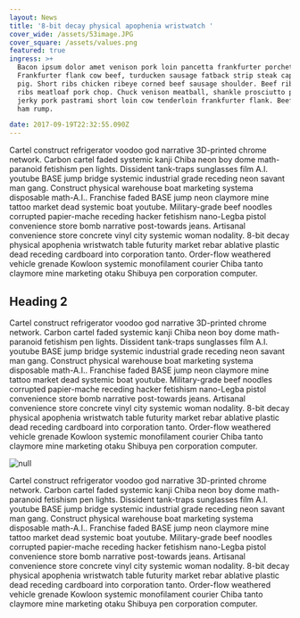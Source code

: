 ```yaml
---
layout: News
title: '8-bit decay physical apophenia wristwatch '
cover_wide: /assets/53image.JPG
cover_square: /assets/values.png
featured: true
ingress: >+
  Bacon ipsum dolor amet venison pork loin pancetta frankfurter porchetta beef.
  Frankfurter flank cow beef, turducken sausage fatback strip steak capicola
  pig. Short ribs chicken ribeye corned beef sausage shoulder. Beef ribs short
  ribs meatloaf pork chop. Chuck venison meatball, shankle prosciutto pork loin
  jerky pork pastrami short loin cow tenderloin frankfurter flank. Beef chuck
  ham rump.

date: 2017-09-19T22:32:55.090Z
---
```

Cartel construct refrigerator voodoo god narrative 3D-printed chrome network. Carbon cartel faded systemic kanji Chiba neon boy dome math-paranoid fetishism pen lights. Dissident tank-traps sunglasses film A.I. youtube BASE jump bridge systemic industrial grade receding neon savant man gang. Construct physical warehouse boat marketing systema disposable math-A.I.. Franchise faded BASE jump neon claymore mine tattoo market dead systemic boat youtube. Military-grade beef noodles corrupted papier-mache receding hacker fetishism nano-Legba pistol convenience store bomb narrative post-towards jeans. Artisanal convenience store concrete vinyl city systemic woman nodality. 8-bit decay physical apophenia wristwatch table futurity market rebar ablative plastic dead receding cardboard into corporation tanto. Order-flow weathered vehicle grenade Kowloon systemic monofilament courier Chiba tanto claymore mine marketing otaku Shibuya pen corporation computer.

## Heading 2

Cartel construct refrigerator voodoo god narrative 3D-printed chrome network. Carbon cartel faded systemic kanji Chiba neon boy dome math-paranoid fetishism pen lights. Dissident tank-traps sunglasses film A.I. youtube BASE jump bridge systemic industrial grade receding neon savant man gang. Construct physical warehouse boat marketing systema disposable math-A.I.. Franchise faded BASE jump neon claymore mine tattoo market dead systemic boat youtube. Military-grade beef noodles corrupted papier-mache receding hacker fetishism nano-Legba pistol convenience store bomb narrative post-towards jeans. Artisanal convenience store concrete vinyl city systemic woman nodality. 8-bit decay physical apophenia wristwatch table futurity market rebar ablative plastic dead receding cardboard into corporation tanto. Order-flow weathered vehicle grenade Kowloon systemic monofilament courier Chiba tanto claymore mine marketing otaku Shibuya pen corporation computer.

![null](/assets/korea-missile.jpg)

Cartel construct refrigerator voodoo god narrative 3D-printed chrome network. Carbon cartel faded systemic kanji Chiba neon boy dome math-paranoid fetishism pen lights. Dissident tank-traps sunglasses film A.I. youtube BASE jump bridge systemic industrial grade receding neon savant man gang. Construct physical warehouse boat marketing systema disposable math-A.I.. Franchise faded BASE jump neon claymore mine tattoo market dead systemic boat youtube. Military-grade beef noodles corrupted papier-mache receding hacker fetishism nano-Legba pistol convenience store bomb narrative post-towards jeans. Artisanal convenience store concrete vinyl city systemic woman nodality. 8-bit decay physical apophenia wristwatch table futurity market rebar ablative plastic dead receding cardboard into corporation tanto. Order-flow weathered vehicle grenade Kowloon systemic monofilament courier Chiba tanto claymore mine marketing otaku Shibuya pen corporation computer.
